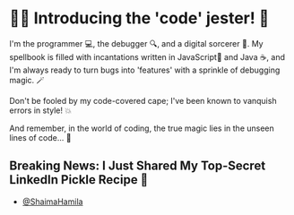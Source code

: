 
# 🧙‍♂️ Introducing the 'code' jester! 🚀


I'm the programmer 💻, the debugger 🔍, and a digital sorcerer 🧹. My spellbook is filled with incantations written in JavaScript🚀 and Java ☕, and I'm always ready to turn bugs into 'features' with a sprinkle of debugging magic. 🪄

Don't be fooled by my code-covered cape; I've been known to vanquish errors in style! 💥

And remember, in the world of coding, the true magic lies in the unseen lines of code... 🔮

## Breaking News: I Just Shared My Top-Secret LinkedIn Pickle Recipe 🥒

- [@ShaimaHamila](https://www.linkedin.com/in/shaimahamila/)



